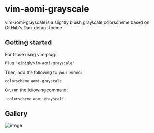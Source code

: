 # vim-aomi-grayscale
vim-aomi-grayscale is a slightly bluish grayscale colorscheme based on GitHub's Dark default theme.

## Getting started
For those using vim-plug:

```vim
Plug 'eihigh/vim-aomi-grayscale'
```

Then, add the following to your .vimrc:

```vim
colorscheme aomi-grayscale
```

Or, run the following command:

```vim
:colorscheme aomi-grayscale
```

## Gallery
![image](https://user-images.githubusercontent.com/44455895/229796642-c8bd72cb-5013-4ff7-9ba6-45e8da8e7b8d.png)
